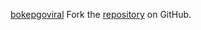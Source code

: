 [bokepgoviral](https://bokepgoviral.pages.dev)
Fork the [repository](https://github.com/harlahsaduki) on GitHub.